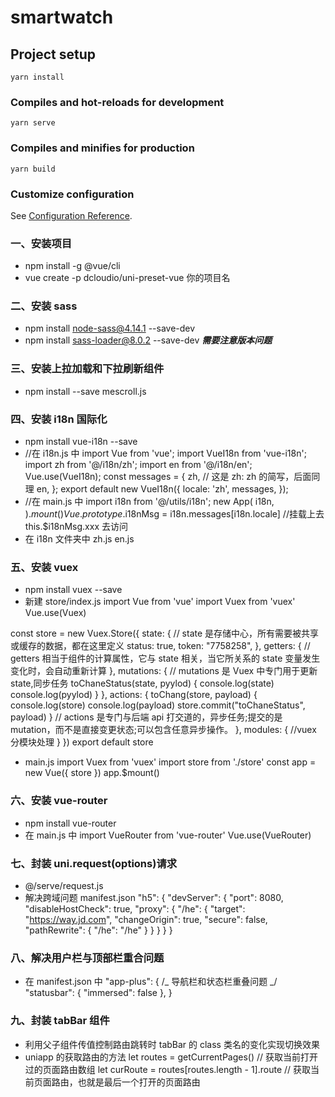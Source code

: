 # smartwatch

## Project setup

```
yarn install
```

### Compiles and hot-reloads for development

```
yarn serve
```

### Compiles and minifies for production

```
yarn build
```

### Customize configuration

See [Configuration Reference](https://cli.vuejs.org/config/).

### 一、安装项目

- npm install -g @vue/cli
- vue create -p dcloudio/uni-preset-vue 你的项目名

### 二、安装 sass

- npm install node-sass@4.14.1 --save-dev
- npm install sass-loader@8.0.2 --save-dev
  **_需要注意版本问题_**

### 三、安装上拉加载和下拉刷新组件

- npm install --save mescroll.js

### 四、安装 i18n 国际化

- npm install vue-i18n --save
- //在 i18n.js 中
  import Vue from 'vue';
  import VueI18n from 'vue-i18n';
  import zh from '@/i18n/zh';
  import en from '@/i18n/en';
  Vue.use(VueI18n);
  const messages = {
  zh, // 这是 zh: zh 的简写，后面同理
  en,
  };
  export default new VueI18n({
  locale: 'zh',
  messages,
  });
- //在 main.js 中
  import i18n from '@/utils/i18n';
  new App(
  i18n,
  ).$mount()
Vue.prototype.$i18nMsg = i18n.messages[i18n.locale] //挂载上去 this.\$i18nMsg.xxx 去访问
- 在 i18n 文件夹中
  zh.js
  en.js

### 五、安装 vuex

- npm install vuex --save
- 新建 store/index.js
  import Vue from 'vue'
  import Vuex from 'vuex'
  Vue.use(Vuex)

const store = new Vuex.Store({
state: {
// state 是存储中心，所有需要被共享或缓存的数据，都在这里定义
status: true,
token: "7758258",
},
getters: {
// getters 相当于组件的计算属性，它与 state 相关，当它所关系的 state 变量发生变化时，会自动重新计算
},
mutations: {
// mutations 是 Vuex 中专门用于更新 state,同步任务
toChaneStatus(state, pyylod) {
console.log(state)
console.log(pyylod)
}
},
actions: {
toChang(store, payload) {
console.log(store)
console.log(payload)
store.commit("toChaneStatus", payload)
}
// actions 是专门与后端 api 打交道的，异步任务;提交的是 mutation，而不是直接变更状态;可以包含任意异步操作。
},
modules: {
//vuex 分模块处理
}
})
export default store

- main.js
  import Vuex from 'vuex'
  import store from './store'
  const app = new Vue({
  store
  })
  app.\$mount()

### 六、安装 vue-router

- npm install vue-router
- 在 main.js 中
  import VueRouter from 'vue-router'
  Vue.use(VueRouter)

### 七、封装 uni.request(options)请求

- @/serve/request.js
- 解决跨域问题 manifest.json
  "h5": {
  "devServer": {
  "port": 8080,
  "disableHostCheck": true,
  "proxy": {
  "/he": {
  "target": "https://way.jd.com",
  "changeOrigin": true,
  "secure": false,
  "pathRewrite": {
  "/he": "/he"
  }
  }
  }
  }
  }

### 八、解决用户栏与顶部栏重合问题

- 在 manifest.json 中
  "app-plus": {
  /_ 导航栏和状态栏重叠问题 _/
  "statusbar": {
  "immersed": false
  },
  }

### 九、封装 tabBar 组件

- 利用父子组件传值控制路由跳转时 tabBar 的 class 类名的变化实现切换效果
- uniapp 的获取路由的方法
  let routes = getCurrentPages() // 获取当前打开过的页面路由数组
  let curRoute = routes[routes.length - 1].route // 获取当前页面路由，也就是最后一个打开的页面路由
